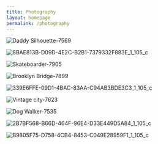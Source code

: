 ```yaml
---
title: Photography
layout: homepage
permalink: /photography
---
```

<!--- Daddy Silhouette in LA --->
![Daddy Silhouette-7569](https://user-images.githubusercontent.com/85243637/130877840-b048d805-d0ff-408f-ae77-93efb78c083b.jpg)

<!--- Bryce Canyon stars --->
![8BAE813B-D09D-4E2C-B2B1-7379332F883E_1_105_c](https://user-images.githubusercontent.com/85243637/130878218-a2c027ba-4be9-4675-9c27-27c0fc32b02e.jpeg)

<!--- Skateboarder --->
![Skateboarder-7905](https://user-images.githubusercontent.com/85243637/130877662-babe928d-2b8c-4366-95fd-9116c6b8f367.jpg)

<!--- Brooklyn Bridge --->
![Brooklyn Bridge-7899](https://user-images.githubusercontent.com/85243637/144305778-6a8bb81a-bcd4-4d4e-b2ab-a05d6ca58d93.jpg)


<!--- LA View --->
![339E6FFE-09D1-4BAC-83AA-C94AB3BDE3C3_1_105_c](https://user-images.githubusercontent.com/85243637/129817981-46ca9cad-f612-4946-8fbe-fb83b90e92c2.jpeg)

<!--- LA Cityscape --->
![Vintage city-7623](https://user-images.githubusercontent.com/85243637/130877893-200bbf79-5c8a-4118-a4b5-d08618d9a71f.jpg)

<!--- Dog Walker --->
![Dog Walker-7535](https://user-images.githubusercontent.com/85243637/130877858-017ca47e-d416-49cd-a9d6-cb17f6244c09.jpg)

<!--- Zion --->
![2B7BF568-B66D-464F-96E4-D33E449D5A84_1_105_c](https://user-images.githubusercontent.com/85243637/129818005-99501aef-8f9a-48a1-bbf9-502d2b25a40c.jpeg) 

<!--- Vegas bed --->
![B9805F75-D758-4CB4-8453-C049E28959F1_1_105_c](https://user-images.githubusercontent.com/85243637/129818045-aeedd311-b4ba-4a65-9711-3577b8e9e78b.jpeg)




